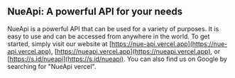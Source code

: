 
## NueApi: A powerful API for your needs

NueApi is a powerful API that can be used for a variety of purposes.  It is easy to use and can be accessed from anywhere in the world.  To get started, simply visit our website at [https://nue-api.vercel.app](https://nue-api.vercel.app), [https://nueapi.vercel.app](https://nueapi.vercel.app), or [https://s.id/nueapi](https://s.id/nueapi).  You can also find us on Google by searching for "NueApi vercel".